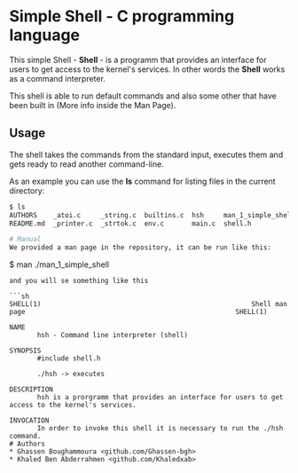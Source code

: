 # Simple Shell - C programming language

This simple Shell - **Shell** - is a programm that provides an interface for users to get access to the kernel's services. In other words the  **Shell** works as a command interpreter.

This shell is able to run default commands and also some other that have been built in (More info inside the Man Page).

##  Usage

The shell takes the commands from the standard input, executes them and gets ready to read another command-line.

As an example you can use the <b>ls</b> command for listing files in the current directory:
```sh
$ ls
AUTHORS    _atoi.c     _string.c  builtins.c  hsh     man_1_simple_shell  shell_exec.c    test
README.md  _printer.c  _strtok.c  env.c       main.c  shell.h             shell_launch.c  test2

# Manual
We provided a man page in the repository, it can be run like this:
```
$ man ./man_1_simple_shell
```
and you will se something like this

```sh
SHELL(1)                                                     Shell man page                                                     SHELL(1)

NAME
       hsh - Command line interpreter (shell)

SYNOPSIS
       #include shell.h

       ./hsh -> executes

DESCRIPTION
       hsh is a prorgramm that provides an interface for users to get access to the kernel's services.

INVOCATION
       In order to invoke this shell it is necessary to run the ./hsh command.
# Authors
* Ghassen Boughammoura <github.com/Ghassen-bgh>
* Khaled Ben Abderrahmen <github.com/Khaledxab>